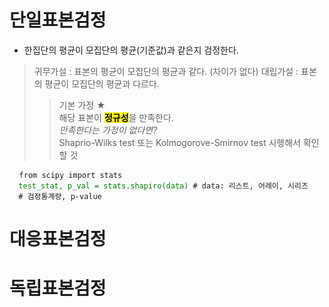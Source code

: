 단일표본검정 
===
* 한집단의 평균이 모집단의 평균(기준값)과 같은지 검정한다. 
> 귀무가설 : 표본의 평균이 모집단의 평균과 같다. (차이가 없다)
> 대립가설 : 표본의 평균이 모집단의 평균과 다르다.
> > 기본 가정 ★  
> > 해당 표본이 <mark>**정규성**</mark>을 만족한다.  
> > *만족한다는 가정이 없다면?*  
> > Shaprio-Wilks test 또는 Kolmogorove-Smirnov test 시행해서 확인할 것
<pre> <code> from scipy import stats
  <span style="color:green">test_stat, p_val = stats.shapiro(data) </span># data: 리스트, 어레이, 시리즈 
  # 검정통계량, p-value 
</code></pre>

대응표본검정 
===

독립표본검정
===
